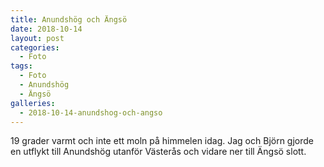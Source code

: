 ```yaml
---
title: Anundshög och Ängsö
date: 2018-10-14
layout: post
categories:
  - Foto
tags:
  - Foto
  - Anundshög
  - Ängsö
galleries:
  - 2018-10-14-anundshog-och-angso
---
```


19 grader varmt och inte ett moln på himmelen idag. Jag och Björn gjorde en utflykt till Anundshög utanför Västerås och vidare ner till Ängsö slott.
